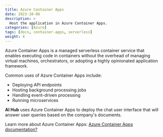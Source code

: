 ```yaml
---
title: Azure Container Apps
date: 2023-10-06
description: >
  Host the application in Azure Container Apps.
categories: [Azure]
tags: [docs, container-apps, serverless]
weight: 4
---
```


Azure Container Apps is a managed serverless container service that enables executing code in containers without the overhead of managing virtual machines, orchestrators, or adopting a highly opinionated application framework.

Common uses of Azure Container Apps include:
* Deploying API endpoints
* Hosting background processing jobs
* Handling event-driven processing
* Running microservices

**AI Hub** uses Azure Container Apps to deploy the chat user interface that will answer user queries based on the company's documents.

Learn more about Azure Container Apps: [Azure Container Apps documentation?](https://learn.microsoft.com/en-us/azure/container-apps/)